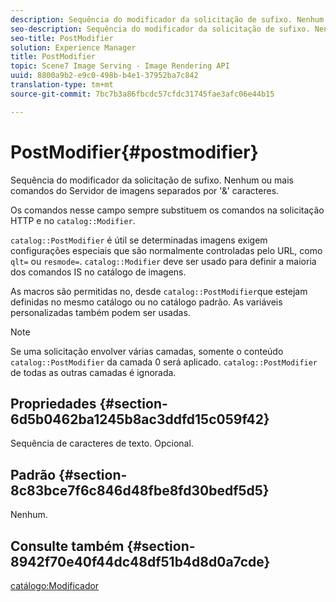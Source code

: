 ```yaml
---
description: Sequência do modificador da solicitação de sufixo. Nenhum ou mais comandos do Servidor de imagens separados por '&' caracteres.
seo-description: Sequência do modificador da solicitação de sufixo. Nenhum ou mais comandos do Servidor de imagens separados por '&' caracteres.
seo-title: PostModifier
solution: Experience Manager
title: PostModifier
topic: Scene7 Image Serving - Image Rendering API
uuid: 8800a9b2-e9c0-498b-b4e1-37952ba7c842
translation-type: tm+mt
source-git-commit: 7bc7b3a86fbcdc57cfdc31745fae3afc06e44b15

---
```



# PostModifier{#postmodifier}

Sequência do modificador da solicitação de sufixo. Nenhum ou mais comandos do Servidor de imagens separados por &#39;&amp;&#39; caracteres.

Os comandos nesse campo sempre substituem os comandos na solicitação HTTP e no `catalog::Modifier`.

`catalog::PostModifier` é útil se determinadas imagens exigem configurações especiais que são normalmente controladas pelo URL, como `qlt=` ou `resmode=`. `catalog::Modifier` deve ser usado para definir a maioria dos comandos IS no catálogo de imagens.

As macros são permitidas no, desde `catalog::PostModifier`que estejam definidas no mesmo catálogo ou no catálogo padrão. As variáveis personalizadas também podem ser usadas.

>[!NOTE]
>
>Se uma solicitação envolver várias camadas, somente o conteúdo `catalog::PostModifier` da camada 0 será aplicado. `catalog::PostModifier` de todas as outras camadas é ignorada.

## Propriedades {#section-6d5b0462ba1245b8ac3ddfd15c059f42}

Sequência de caracteres de texto. Opcional.

## Padrão {#section-8c83bce7f6c846d48fbe8fd30bedf5d5}

Nenhum.

## Consulte também {#section-8942f70e40f44dc48df51b4d8d0a7cde}

[catálogo:Modificador](../../../../../../is-api/image-catalog/image-serving-api-ref/c-image-catalog-reference/c-image-svg-data-reference/c-image-data-reference/r-modifier-cat.md#reference-d2c6884b3a2248fab81a112d27969834)
